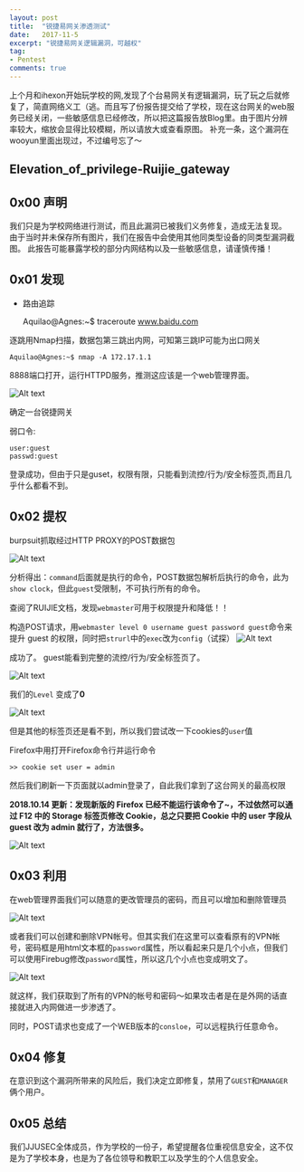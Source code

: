 ```yaml
---
layout: post
title:  "锐捷易网关渗透测试"
date:   2017-11-5
excerpt: "锐捷易网关逻辑漏洞，可越权"
tag:
- Pentest
comments: true
---
```


上个月和ihexon开始玩学校的网,发现了个台易网关有逻辑漏洞，玩了玩之后就修复了，简直网络义工（逃。而且写了份报告提交给了学校，现在这台网关的web服务已经关闭，一些敏感信息已经修改，所以把这篇报告放Blog里。由于图片分辨率较大，缩放会显得比较模糊，所以请放大或查看原图。
补充一条，这个漏洞在wooyun里面出现过，不过编号忘了～

## Elevation_of_privilege-Ruijie_gateway


## 0x00 声明

我们只是为学校网络进行测试，而且此漏洞已被我们义务修复，造成无法复现。
由于当时并未保存所有图片，我们在报告中会使用其他同类型设备的同类型漏洞截图。
此报告可能暴露学校的部分内网结构以及一些敏感信息，请谨慎传播！


## 0x01 发现

- 路由追踪

    Aquilao@Agnes:~$ traceroute www.baidu.com

逐跳用Nmap扫描，数据包第三跳出内网，可知第三跳IP可能为出口网关

    Aquilao@Agnes:~$ nmap -A 172.17.1.1

8888端口打开，运行HTTPD服务，推测这应该是一个web管理界面。

![Alt text](https://github.com/Aquilao/Blog/raw/master/assets/img/Elevation_of_privilege-Ruijie_gateway-img/1.png)

确定一台锐捷网关

弱口令:

    user:guest
    passwd:guest

登录成功，但由于只是guset，权限有限，只能看到流控/行为/安全标签页,而且几乎什么都看不到。

## 0x02 提权

burpsuit抓取经过HTTP PROXY的POST数据包

![Alt text](https://github.com/Aquilao/Blog/raw/master/assets/img/Elevation_of_privilege-Ruijie_gateway-img/2.png)

分析得出：`command`后面就是执行的命令，POST数据包解析后执行的命令，此为`show clock`，但此`guest`受限制，不可执行所有的命令。

查阅了RUIJIE文档，发现`webmaster`可用于权限提升和降低！！

构造POST请求，用`webmaster level 0 username guest password guest`命令来提升 guest 的权限，同时把`strurl`中的`exec`改为`config`（试探）
![Alt text](https://github.com/Aquilao/Blog/raw/master/assets/img/Elevation_of_privilege-Ruijie_gateway-img/3.png)

成功了。
guest能看到完整的流控/行为/安全标签页了。

![Alt text](https://github.com/Aquilao/Blog/raw/master/assets/img/Elevation_of_privilege-Ruijie_gateway-img/4.png)

我们的`Level` 变成了**0**

![Alt text](https://github.com/Aquilao/Blog/raw/master/assets/img/Elevation_of_privilege-Ruijie_gateway-img/5.png)

但是其他的标签页还是看不到，所以我们尝试改一下cookies的`user`值

Firefox中用打开Firefox命令行并运行命令

    >> cookie set user = admin

然后我们刷新一下页面就以admin登录了，自此我们拿到了这台网关的最高权限

**2018.10.14 更新：发现新版的 Firefox 已经不能运行该命令了~，不过依然可以通过 F12 中的 Storage 标签页修改 Cookie，总之只要把 Cookie 中的 user 字段从 guest 改为 admin 就行了，方法很多。**

![Alt text](https://github.com/Aquilao/Blog/raw/master/assets/img/Elevation_of_privilege-Ruijie_gateway-img/6.png)

## 0x03 利用

在web管理界面我们可以随意的更改管理员的密码，而且可以增加和删除管理员

![Alt text](https://github.com/Aquilao/Blog/raw/master/assets/img/Elevation_of_privilege-Ruijie_gateway-img/7.png)

或者我们可以创建和删除VPN帐号。但其实我们在这里可以查看原有的VPN帐号，密码框是用html文本框的`password`属性，所以看起来只是几个小点，但我们可以使用Firebug修改`password`属性，所以这几个小点也变成明文了。

![Alt text](https://github.com/Aquilao/Blog/raw/master/assets/img/Elevation_of_privilege-Ruijie_gateway-img/8.jpg)

就这样，我们获取到了所有的VPN的帐号和密码～如果攻击者是在是外网的话直接就进入内网做进一步渗透了。

同时，POST请求也变成了一个WEB版本的`consloe`，可以远程执行任意命令。


## 0x04 修复

在意识到这个漏洞所带来的风险后，我们决定立即修复，禁用了`GUEST`和`MANAGER`俩个用户。

## 0x05 总结
我们JJUSEC全体成员，作为学校的一份子，希望提醒各位重视信息安全，这不仅是为了学校本身，也是为了各位领导和教职工以及学生的个人信息安全。
